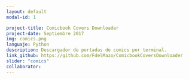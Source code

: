 ```yaml
---
layout: default
modal-id: 1

project-title: Comicbook Covers Downloader
project-date: Septiembre 2017
img: comics.png
languaje: Python
description: Descargador de portadas de comics por terminal.
link_github: https://github.com/FdelMazo/ComicbookCoversDownloader
slider: "comics"
collaborator:
---
```


